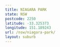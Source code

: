 ```yaml
---
title: NIAGARA PARK
state: NSW
postcode: 2250
latitude: -33.325373
longitude: 151.189243
url: /nsw/niagara-park/
layout: suburb
---
```


